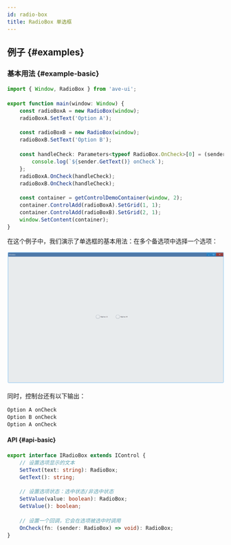 ```yaml
---
id: radio-box
title: RadioBox 单选框
---
```


<!-- ## 简介 {#introduction}

TODO：以后添加对单选框的整体介绍。 -->

## 例子 {#examples}

### 基本用法 {#example-basic}

```ts {4-5,13}
import { Window, RadioBox } from 'ave-ui';

export function main(window: Window) {
    const radioBoxA = new RadioBox(window);
    radioBoxA.SetText('Option A');

    const radioBoxB = new RadioBox(window);
    radioBoxB.SetText('Option B');

    const handleCheck: Parameters<typeof RadioBox.OnCheck>[0] = (sender) => {
        console.log(`${sender.GetText()} onCheck`);
    };
    radioBoxA.OnCheck(handleCheck);
    radioBoxB.OnCheck(handleCheck);

    const container = getControlDemoContainer(window, 2);
    container.ControlAdd(radioBoxA).SetGrid(1, 1);
    container.ControlAdd(radioBoxB).SetGrid(2, 1);
    window.SetContent(container);
}
```

在这个例子中，我们演示了单选框的基本用法：在多个备选项中选择一个选项：

![radio-box basic](./assets/radio-box-basic.gif)

同时，控制台还有以下输出：

```bash
Option A onCheck
Option B onCheck
Option A onCheck
```

#### API {#api-basic}

```ts
export interface IRadioBox extends IControl {
    // 设置选项显示的文本
    SetText(text: string): RadioBox;
    GetText(): string;

    // 设置选项状态：选中状态/非选中状态
    SetValue(value: boolean): RadioBox;
    GetValue(): boolean;

    // 设置一个回调，它会在选项被选中时调用
    OnCheck(fn: (sender: RadioBox) => void): RadioBox;
}
```

